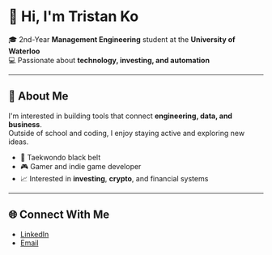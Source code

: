 # 👋 Hi, I'm Tristan Ko

🎓 2nd-Year **Management Engineering** student at the **University of Waterloo**  
💻 Passionate about **technology, investing, and automation**

---

## 🧠 About Me

I'm interested in building tools that connect **engineering, data, and business**.  
Outside of school and coding, I enjoy staying active and exploring new ideas.

- 🥋 Taekwondo black belt   
- 🎮 Gamer and indie game developer  
- 📈 Interested in **investing**, **crypto**, and financial systems  

---

## 🌐 Connect With Me

- [LinkedIn](https://www.linkedin.com/in/tristan-ko)  
- [Email](mailto:tristanko1116@gmail.com)


